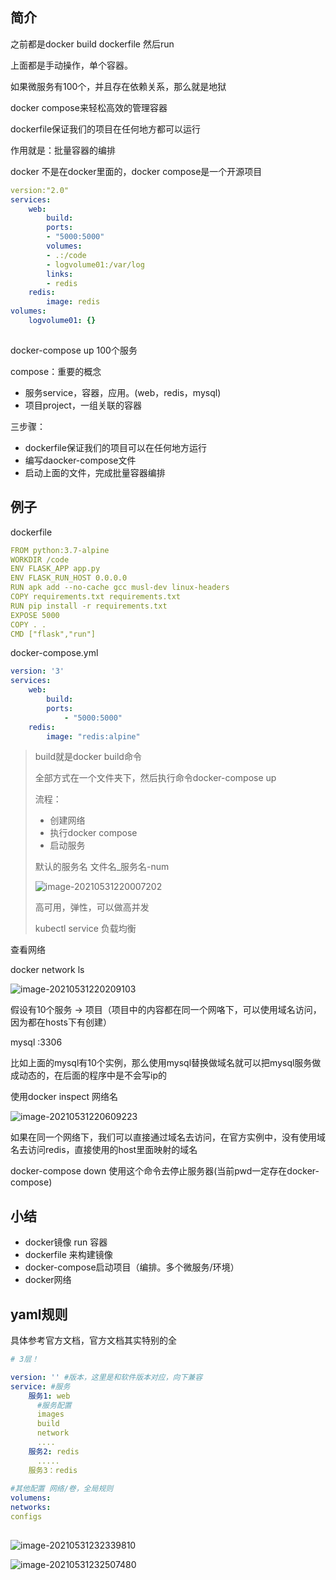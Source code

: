 ## 简介

之前都是docker build dockerfile 然后run

上面都是手动操作，单个容器。

如果微服务有100个，并且存在依赖关系，那么就是地狱



docker compose来轻松高效的管理容器



dockerfile保证我们的项目在任何地方都可以运行



作用就是：批量容器的编排

docker 不是在docker里面的，docker compose是一个开源项目

```yaml
version:"2.0"
services:
	web:
		build:
		ports:
		- "5000:5000"
		volumes:
		- .:/code
		- logvolume01:/var/log
		links:
		- redis
    redis:
    	image: redis
volumes:
	logvolume01: {}
       
```

docker-compose up 100个服务

compose：重要的概念

* 服务service，容器，应用。(web，redis，mysql)
* 项目project，一组关联的容器



三步骤：

* dockerfile保证我们的项目可以在任何地方运行
* 编写daocker-compose文件
* 启动上面的文件，完成批量容器编排  







## 例子

dockerfile

```yaml
FROM python:3.7-alpine
WORKDIR /code
ENV FLASK_APP app.py
ENV FLASK_RUN_HOST 0.0.0.0
RUN apk add --no-cache gcc musl-dev linux-headers
COPY requirements.txt requirements.txt 
RUN pip install -r requirements.txt
EXPOSE 5000
COPY . .
CMD ["flask","run"]
```

docker-compose.yml

```yaml
version: '3'
services:
	web:
		build:
		ports:
			- "5000:5000"
    redis:
    	image: "redis:alpine"
```

> build就是docker build命令
>
> 全部方式在一个文件夹下，然后执行命令docker-compose up
>
> 流程：
>
> * 创建网络
> * 执行docker compose
> * 启动服务
>
> 默认的服务名 文件名_服务名-num
>
> ![image-20210531220007202](https://gitee.com/BothSavage/PicGo/raw/master/image/image-20210531220007202.png)
>
> 高可用，弹性，可以做高并发
>
> kubectl service 负载均衡







查看网络



docker network ls

![image-20210531220209103](https://gitee.com/BothSavage/PicGo/raw/master/image/image-20210531220209103.png)





假设有10个服务 -> 项目（项目中的内容都在同一个网咯下，可以使用域名访问，因为都在hosts下有创建）



mysql :3306

比如上面的mysql有10个实例，那么使用mysql替换做域名就可以把mysql服务做成动态的，在后面的程序中是不会写ip的



使用docker inspect  网络名

![image-20210531220609223](https://gitee.com/BothSavage/PicGo/raw/master/image/image-20210531220609223.png)



如果在同一个网络下，我们可以直接通过域名去访问，在官方实例中，没有使用域名去访问redis，直接使用的host里面映射的域名



docker-compose down 使用这个命令去停止服务器(当前pwd一定存在docker-compose)











## 小结

* docker镜像  run 容器
* dockerfile 来构建镜像
* docker-compose启动项目（编排。多个微服务/环境）
* docker网络





## yaml规则

具体参考官方文档，官方文档其实特别的全

```yaml
# 3层！

version: '' #版本，这里是和软件版本对应，向下兼容
service: #服务
	服务1: web
	  #服务配置
	  images
	  build
	  network
	  ....
	服务2: redis
	  .....
    服务3：redis
    
#其他配置 网络/卷，全局规则
volumens:
networks:
configs
	
```



![image-20210531232339810](https://gitee.com/BothSavage/PicGo/raw/master/image/image-20210531232339810.png)









![image-20210531232507480](https://gitee.com/BothSavage/PicGo/raw/master/image/image-20210531232507480.png)



















